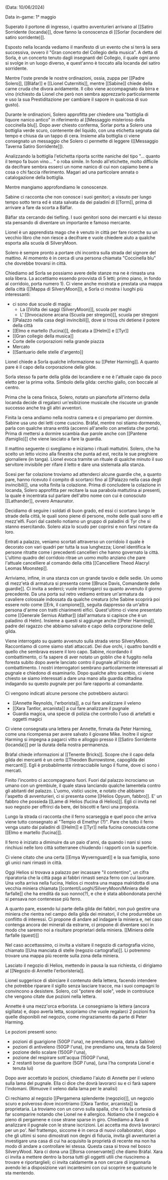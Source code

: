 (Data: 10/06/2024)

Data in-game: 1° maggio

Superato il portone di ingresso, i quattro avventurieri arrivano al [[Satiro Sorridente (locanda)]], dove fanno la conoscenza di [[Sorlar (locandiere del satiro sorridente)]].

Esposto nella locanda vediamo il manifesto di un evento che si terrà la sera successiva, ovvero il "Gran concerto del Collegio della musica". A detta di Sorla, è un concerto tenuto dagli insegnanti del Collegio, il quale ogni anno si svolge in un luogo diverso, e quest'anno è toccato alla locanda del satiro sorridente.

Mentre l'oste prende le nostre ordinazioni, ossia, zuppa per [[Padre Solero]], [[Blàfar]] e [[Lionel Cuternitis]], mentre [[Sabine]] chiede della carne cruda che divora avidamente. Il cibo viene accompagnato da birra e vino (richiesto da Lionel che però non sembra apprezzarlo particolarmente e uso la sua Prestiditazione per cambiare il sapore in qualcosa di suo gusto).

Durante le ordinazioni, Solero approfitta per chiedere una "bottiglia di liquore nanico antico" in riferimento al [[Messaggio misterioso della coccinella blu]]. Dopo aver chiesto conferma, Sorlar porta a Solero una bottiglia verde scuro, contenente del liquido, con una etichetta segnata dal tempo e chiusa da un tappo di cera. Insieme alla bottiglia ci viene consegnato un messaggio che Solero ci permette di leggere ([[Messaggio Taverna Satiro Sorridente]]).

Analizzando la bottiglia l'etichetta riporta scritte naniche del tipo "... quanto il tempo fa buon vino... " o roba simile. In fondo all'etichette, molto difficile da decifrare sembra esserci un nome nanico di cui non capiamo bene a cosa o chi faccia riferimento. Magari ad una particolare annata o catalogazione della bottiglia.

Mentre mangiamo approfondiamo le conoscenze.

Sabine ci racconta che non conosce i suoi genitori; a vissuto per lungo tempo sotto terra ed è stata salvata da dei paladini di [[Torm]], prima di arrivare a fare da scorta a Bàflar.

Bàflar sta cercando dei tiefling. I suoi genitori sono dei mercanti e lui stesso sta pensando di diventare un importante e famoso mercante.

Lionel è un apprendista mago che è venuto in città per fare ricerche su un vecchio libro che non riesce a decifrare e vuole chiedere aiuto a qualche esporta alla scuola di SilveryMoon.

Solero è sempre pronto a portare chi incontra sulla strada del signore del mattino. Al momento è in cerca di una persona chiamata "Coccinella blu" che dovrebbe trovarsi in città.

Chiediamo ad Sorla se possiamo avere delle stanze ma ne è rimasta una sola libera. La accettiamo essendo provvista di 5 letti; primo piano, in fondo al corridoio, porta numero 1).
Ci viene anche mostrata e prestata una mappa della città ([[Mappa di SilveryMoon]]), e Sorla ci mostra i luoghi più interessanti:

- ci sono due scuole di magia:
	- La [[Volta dei saggi (SilveryMoon)]], scuola per maghi
	- L' [[Invocazione arcana (Scuola per stregoni)]], scuola per stregoni
- [[Palazzo nella casa degli invincibili]], dove si trova chi detiene il potere della città
- [[Elmo e martello (fucina)]], dedicata a [[Helm]] e [[Tyr]]
- [[Gran collegio della musica]]
- Corte delle corporazioni nella grande piazza
- Mercato
- [[Santuario delle stelle d'argento]]

Lionel chiede a Sorla qualche informazione su [[Peter Harming]]. A quanto pare è il capo della corporazione delle gilde.

Sorla stesso fa parte della gilda dei locandiere e ne è l'attuale capo da poco eletto per la prima volta. Simbolo della gilda: cerchio giallo, con boccale al centro.

Prima che la cena finisca, Solero, notato un pianoforte all'interno della locanda decide di regalarci un'esibizione musicale che riscuote un grande successo anche tra gli altri avventori.

Finita la cena andiamo nella nostra camera e ci prepariamo per dormire. Sabine usa uno dei letti come cuscino.
Bràfal, mentre noi stiamo dormendo, parla con qualche strana entità (accenni all'anello con ametista che porta). Prima di mettersi a dormire scambia due parole anche con [[Pantene (famiglio)]] che viene lasciato a fare la guardia.

Il mattino seguente ci svegliamo e iniziamo i rituali mattutini. Solero, che ha scelto un letto vicino alla finestra che punta ad est, recita le sue preghiere giornaliere (in tanga). Lionel evoca tramite un rituale di qualche minuto il suo servitore invisibile per rifare il letto e dare una sistemata alla stanza.

Scesi per far colazione troviamo ad attenderci alcune guardie che, a quanto pare, hanno ricevuto il compito di scortarci fino al [[Palazzo nella casa degli invincibili]], una volta finita la colazione.
Prima di concludere la colazione in locanda, Solero approfitta per recitare la sua parabola mattutina ai presenti, la quale è incentrata sul parlare dell'altro nome con cui è conosciuto [[Lathander]], ovvero Amaunator. 

Decidiamo di seguire i soldati di buon grado, ed essi ci scortano lungo le strade della città, le quali sono piene di persone, molte delle quali sono elfi e mezz'elfi.
Fuori dal castello notiamo un gruppo di paladini di Tyr che si stanno esercitando. Solero alza lo scudo per coprirsi e non farsi notare da loro.

Entrati a palazzo, veniamo scortati attraverso un corridoio il quale è decorato con vari quadri per tutta la sua lunghezza; Lionel identifica le persone ritratte come i precedenti cancellieri che hanno governato la città. L'ultimo quadro del corridoio ritrae un uomo molto anziano che pare l'attuale cancelliere al comando della città [[Cancelliere Theod Alacryl Leomas Moonstep]].

Arriviamo, infine, in una stanza con un grande tavolo e delle sedie. Un uomo di mezz'età di armatura si presenta come [[Bruce Davis, Comandante delle guardie]]. Ci invita a sederci; vuole interrogarci su quanto avvenuto il giorno precedente.
Da una porta sul retro vediamo entrare un'armatura da cavaliere colossale indossata da qualche creatura (che Sabine scoprirà poi essere noto come [[Erk, il campione]]), seguita dappresso da un'altra persona d'arme con tratti chiarimenti elfici. Quest'ultimo ci viene presentato come [[Generale Sernius Alathar]] (dall'armatura si capisce che è un paladino di Helm).
Insieme a questi si aggiunge anche [[Peter Harming]], padre del ragazzo che abbiamo salvato e capo della corporazione delle gilda.

Viene interrogato su quanto avvenuto sulla strada verso SilveryMoon. Raccontiamo di come siamo stati attaccati. Dei due orchi, i quattro banditi e quello che sembrava essere il loro capo. Sabine, ricordando il combattimento, ci fa sapere di aver notato un goblin che è fuggito nella foresta subito dopo averle lanciato contro il pugnale all'inizio del combattimento.
I nostri interrogatori sembrano particolarmente interessati al pugnale e chiedono di esaminarlo. 
Dopo qualche altro scambio, ci viene chiesto se siamo interessati a dare una mano alla guardia cittadina indagando su questo pugnale per poi fare rapporto al comandante.

Ci vengono indicati alcune persone che potrebbero aiutarci:
- [[Annette Reynolds, l'erborista]], a cui fare analizzare il veleno
- [[Xara Tantlor, arcanista]] a cui fare analizzare il pugnale
- Guardia magica, una specie di polizia che controllo l'uso di artefatti e oggetti magici

Ci viene consegnata una lettera per Annette, firmata da Peter Harming, come una ricompensa per avere salvato il giovane Mike. Inoltre il signor Harming si impegna a pagarci vitto e alloggio presso il [[Satiro Sorridente (locanda)]] per la durata della nostra permanenza.

Bràfal chiede informazioni al [[Tenente Bricks]]. Scopre che il capo della gilda dei mercanti è un certo [[Theoden Burrowstone, capogilda dei mercanti]]. Egli è probabilmente rintracciabile lungo il fiume, dove ci sono i mercati.

Finito l'incontro ci accompagnano fuori.
Fuori dal palazzo incrociamo un umano con un grembiule, il quale stava lanciando qualche lamentela contro gli abitanti del palazzo.
L'uomo, vistici uscire, e notato che abbiamo l'aspetto di avventurieri, ci si presenta come [[Helios Opyum, fabbro]]. E' un fabbro che possieda [[Lame di Helios (fucina di Helios)]]. Egli ci invita nel suo negozio per offrirci da bere, dei biscotti e farci una proposta.

Lungo la strada ci racconta che il ferro scarseggia e quel poco che arriva viene tutto consegnato al "Tempio di Emethyr (?)". Pare che tutto il ferro venga usato dai paladini di [[Helm]] e [[Tyr]] nella fucina conosciuta come [[Elmo e martello (fucina)]].

Il ferro è iniziato a diminuire da un paio d'anni, da quando i nani si sono rinchiusi nelle loro città sotterranee chiudendo i rapporti con la superficie.

Ci viene citato che una certa [[Emya Wyvernguard]] e la sua famiglia, sono gli unici nani rimasti in città.

Oggi Helios si trovava a palazzo per incassare "il contentino", un cifra riparatoria che la città paga ai fabbri rimasti senza ferro con cui lavorare.
Una volta arriva nella fucina, Helios ci mostra una mappa malridotta di una vecchia miniera chiamata [[content/Luoghi/SilveryMoon/Miniera delle farfalle]] che ha eredità da suo nonno(?), e che è stata abbondonata perché si pensava non contenesse più ferro.

A quanto pare, essendo lui parte della gilda dei fabbri, non può gestire una miniera che rientra nel campo della gilda dei minatori, il che produrrebbe un conflitto di interessi.
Ci propone di andare ad indagare la miniera e, nel caso contenga ancora dei minerali da estrarre, ci propone di diventare soci in modo che saremo noi a risultare proprietari della miniera. [[Miniera delle farfalle (quest)]]

Nel caso accettassimo, ci invita a visitare il negozio di cartografia vicino, chiamato [[Una manciata di stelle (negozio cartografia)]]. Li potremmo trovare una mappa più recente sulla zona della miniera.

Lasciato il negozio di Helios, mettendo in pausa la sua richiesta, ci dirigiamo al [[Negozio di Annette l'erboristeria]].

Lionel suggerisce di sbirciare il contenuto della lettera, facendo intendere che potrebbe riparare il sigillo senza lasciare tracce, ma i suoi compagni lo convincono a desistere. Solero, col "potere del sole", vede in controluce che vengono citate due pozioni nella lettera.

Annette è una mezz'orca erborista. Le consegniamo la lettera (ancora sigillata) e, dopo averla letta, scopriamo che vuole regalarci 2 pozioni fra quelle disponibili nel negozio, come ringraziamento da parte di Peter Harming.

Le pozioni presenti sono:
- pozioni di guarigione (50GP l'una), ne prendiamo una, data a Sabine)
- pozioni di antiveleno (50GP l'una), (ne prendiamo una, tenuta da Solero) 
- pozione dello scalare (150GP l'una),
- pozione del respirare sott'acqua (150GP l'una),
- 2 restanti borse da guaritore (5GP l'una), (una l'ha comprata Lionel e tenuta lui)

Dopo aver accettato le pozioni, chiediamo l'aiuto di Annette per il veleno sulla lama del pugnale. Ella ci dice che dovrà lavorarci su e ci farà sapere l'indomani. (Rimuove il veleno dalla lama per le analisi)

Ci rechiamo al negozio [[Pergamena splendente (negozio)]], un negozio scuro e polveroso dove incontriamo [[Xara Tantlor, arcanista]] la proprietaria. La troviamo con un corvo sulla spalla, che ci fa la cortesia di far scomparire notando che Lionel ne è allergico.
Notiamo che il negozio è pieno di pergamene e cose strane sparse in giro.
Chiediamo a Xara di analizzare il pugnale con le strane iscrizioni. Lei accetta ma dovrà lavorarci per un po'.
Nel frattempo, siccome è in cerca di nuovi collaboratori, dopo che gli ultimi si sono dimostrati non degni di fiducia, invita gli avventurieri a investigare una casa di cui ha acquisito la proprietà di recente ma non ha modo di andare a controllare lei stessa.
Questa casa si trova nel bosco SilveryWood.
Xara ci dona una [[Borsa conservante]] che diamo Bràfal.
Xara ci invita a mettere dentro la borsa tutti gli oggetti utili che riusciremo a trovare e riportarglieli; ci invita caldamente a non cercare di ingannarla avendo lei a disposizione vari incantesimi con cui scoprire se qualcuno le sta mentendo.
















